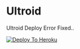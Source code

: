 # Ultroid
Ultroid Deploy Error Fixed..

[![Deploy To Heroku](https://www.herokucdn.com/deploy/button.svg)](https://heroku.com/deploy)
